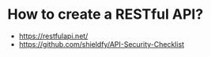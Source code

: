 # How to create a RESTful API?

- https://restfulapi.net/
- https://github.com/shieldfy/API-Security-Checklist
